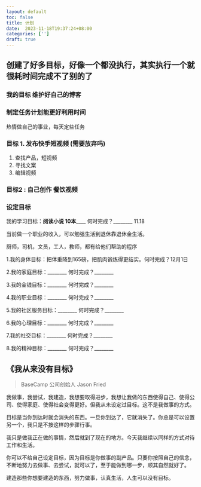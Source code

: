```yaml
---
layout: default
toc: false
title: 计划
date:  2023-11-18T19:37:24+08:00
categories: ['']
draft: true
---
```


## 创建了好多目标，好像一个都没执行，其实执行一个就很耗时间完成不了别的了
### 我的目标 维护好自己的博客

### 制定任务计划能更好利用时间
热情做自己的事业，每天定些任务

### 目标 1. 发布快手短视频 (需要放弃吗)

1. 查找产品，短视频
2. 寻找文案
3. 编辑视频

### 目标2 : 自己创作 餐饮视频

### 设定目标

我的学习目标：__阅读小说 10本______ 何时完成？________ 11.18


当前做一个职业的收入，可以勉强生活到退休靠退休金生活。

厨师，司机，文员，工人，教师，都有给他们帮助的程序

1.我的身体目标：把体重降到165磅，把肌肉锻炼得更结实。何时完成？12月1日

2.我的家庭目标：________ 何时完成？________

3.我的金钱目标：________ 何时完成？________

4.我的职业目标：________ 何时完成？________

5.我的社区服务目标：________ 何时完成？________

6.我的心理目标：________ 何时完成？________

7.我的社交目标：________ 何时完成？________

8.我的精神目标：________ 何时完成？________

## 《我从来没有目标》

> BaseCamp 公司创始人 Jason Fried

我做事，我尝试，我建造，我想要取得进步，我想让我做的东西使得自己、使得公司、使得家庭、使得社会变得更好。但我从未设定过目标。这不是我做事的方式。

目标是当你到达时就会消失的东西。一旦你到达了，它就消失了。你总是可以设置另一个，我只是不按这样的步骤行事。

我只是做我正在做的事情，然后就到了现在的地方。今天我继续以同样的方式对待工作和生活。

你可以不给自己设定目标，因为目标是你做事的副产品。只要你按照自己的信念，不断地努力去做事、去尝试，就可以了，至于能做到哪一步，顺其自然就好了。

建造那些你想要建造的东西，努力做事，认真生活，人生可以没有目标。

